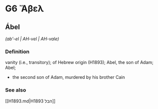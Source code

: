 # G6 Ἄβελ

## Ábel

_(ab'-el | AH-vel | AH-vale)_

### Definition

vanity (i.e., transitory); of Hebrew origin (H1893); Abel, the son of Adam; Abel; 

- the second son of Adam, murdered by his brother Cain

### See also

[[H1893.md|H1893 הבל]]
